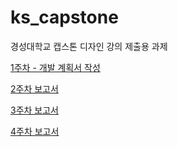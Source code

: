 # ks_capstone 

경성대학교 캡스톤 디자인 강의 제출용 과제

[1주차 - 개발 계획서 작성](./week_1)

[2주차 보고서](./week_2)

[3주차 보고서](./week_3)

[4주차 보고서](./week_4)
